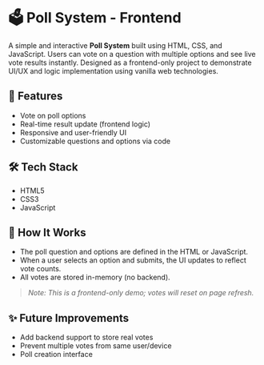 # 🗳️ Poll System - Frontend

A simple and interactive **Poll System** built using HTML, CSS, and JavaScript. Users can vote on a question with multiple options and see live vote results instantly. Designed as a frontend-only project to demonstrate UI/UX and logic implementation using vanilla web technologies.

## 🚀 Features

- Vote on poll options
- Real-time result update (frontend logic)
- Responsive and user-friendly UI
- Customizable questions and options via code

## 🛠️ Tech Stack

- HTML5
- CSS3
- JavaScript
  
 ## 🧠 How It Works

- The poll question and options are defined in the HTML or JavaScript.
- When a user selects an option and submits, the UI updates to reflect vote counts.
- All votes are stored in-memory (no backend).

> *Note: This is a frontend-only demo; votes will reset on page refresh.*

## ✨ Future Improvements

- Add backend support to store real votes
- Prevent multiple votes from same user/device
- Poll creation interface
